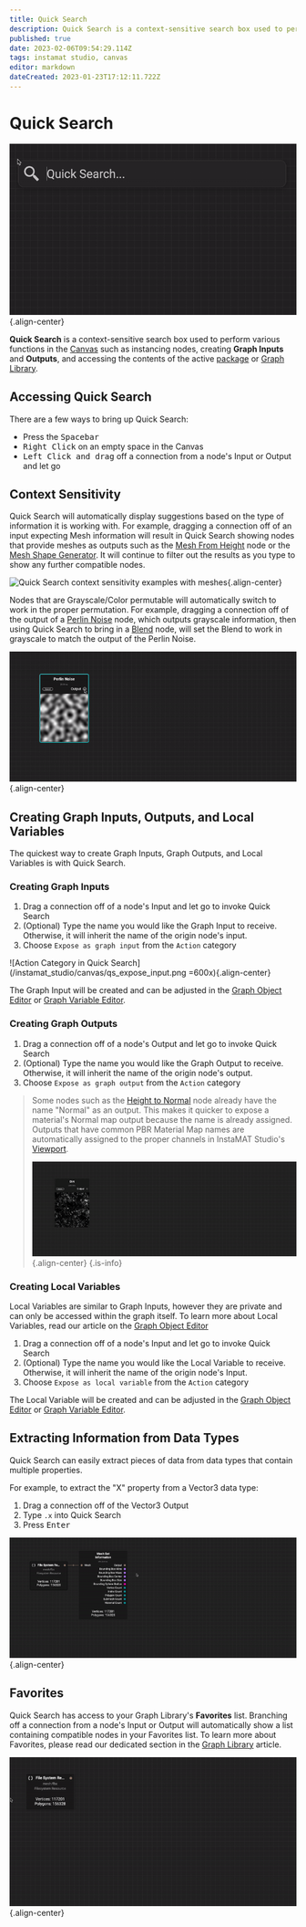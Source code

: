 ```yaml
---
title: Quick Search
description: Quick Search is a context-sensitive search box used to perform various functions in the Canvas such as instancing nodes, creating Graph Inputs and Outputs, and accessing the contents of the active package or Graph Library.
published: true
date: 2023-02-06T09:54:29.114Z
tags: instamat studio, canvas
editor: markdown
dateCreated: 2023-01-23T17:12:11.722Z
---
```


# Quick Search

![Quick Search showing multiple search examples](/instamat_studio/canvas/qs_options.gif){.align-center}

**Quick Search** is a context-sensitive search box used to perform various functions in the <a href="">Canvas</a> such as instancing nodes, creating **Graph Inputs** and **Outputs**, and accessing the contents of the active <a href="">package</a> or <a href="">Graph Library</a>.

## Accessing Quick Search

There are a few ways to bring up Quick Search:

- Press the <kbd>Spacebar</kbd>
- <kbd>Right Click</kbd> on an empty space in the Canvas
- <kbd>Left Click and drag</kbd> off a connection from a node's Input or Output and let go

## Context Sensitivity
Quick Search will automatically display suggestions based on the type of information it is working with. For example, dragging a connection off of an input expecting Mesh information will result in Quick Search showing nodes that provide meshes as outputs such as the <a href="">Mesh From Height</a> node or the <a href="">Mesh Shape Generator</a>. It will continue to filter out the results as you type to show any further compatible nodes.

![Quick Search context sensitivity examples with meshes](/instamat_studio/canvas/qs_mesh.gif){.align-center}

Nodes that are Grayscale/Color permutable will automatically switch to work in the proper permutation. For example, dragging a connection off of the output of a <a href="">Perlin Noise</a> node, which outputs grayscale information, then using Quick Search to bring in a <a href="">Blend</a> node, will set the Blend to work in grayscale to match the output of the Perlin Noise.

![Quick Search context sensitivity examples with node permutations](/instamat_studio/canvas/qs_permutations.gif){.align-center}

## Creating Graph Inputs, Outputs, and Local Variables
The quickest way to create Graph Inputs, Graph Outputs, and Local Variables is with Quick Search.

### Creating Graph Inputs

1. Drag a connection off of a node's Input and let go to invoke Quick Search
2. (Optional) Type the name you would like the Graph Input to receive. Otherwise, it will inherit the name of the origin node's input.
3. Choose `Expose as graph input` from the `Action` category

![Action Category in Quick Search](/instamat_studio/canvas/qs_expose_input.png =600x){.align-center}


The Graph Input will be created and can be adjusted in the <a href="">Graph Object Editor</a> or <a href="">Graph Variable Editor</a>.

### Creating Graph Outputs

1. Drag a connection off of a node's Output and let go to invoke Quick Search
2. (Optional) Type the name you would like the Graph Output to receive. Otherwise, it will inherit the name of the origin node's output.
3. Choose `Expose as graph output` from the `Action` category

> Some nodes such as the <a href="">Height to Normal</a> node already have the name "Normal" as an output. This makes it quicker to expose a material's Normal map output because the name is already assigned. Outputs that have common PBR Material Map names are automatically assigned to the proper channels in InstaMAT Studio's <a href="">Viewport</a>.
>
> ![GIF of Normal Map output example](/instamat_studio/canvas/qs_output.gif){.align-center}
{.is-info}

### Creating Local Variables
Local Variables are similar to Graph Inputs, however they are private and can only be accessed within the graph itself. To learn more about Local Variables, read our article on the <a href="/">Graph Object Editor</a>

1. Drag a connection off of a node's Input and let go to invoke Quick Search
2. (Optional) Type the name you would like the Local Variable to receive. Otherwise, it will inherit the name of the origin node's Input.
3. Choose `Expose as local variable` from the `Action` category

The Local Variable will be created and can be adjusted in the <a href="">Graph Object Editor</a> or <a href="">Graph Variable Editor</a>.

## Extracting Information from Data Types

Quick Search can easily extract pieces of data from data types that contain multiple properties.

For example, to extract the "X" property from a Vector3 data type:

1. Drag a connection off of the Vector3 Output
2. Type `.x` into Quick Search
3. Press <kbd>Enter</kbd>

![GIF of extraction process](/instamat_studio/canvas/qs_extract.gif){.align-center}

## Favorites
Quick Search has access to your Graph Library's **Favorites** list. Branching off a connection from a node's Input or Output will automatically show a list containing compatible nodes in your Favorites list. To learn more about Favorites, please read our dedicated section in the <a href="">Graph Library</a> article.

![GIF showing Favorites](/instamat_studio/canvas/qs_favorites.gif){.align-center}
